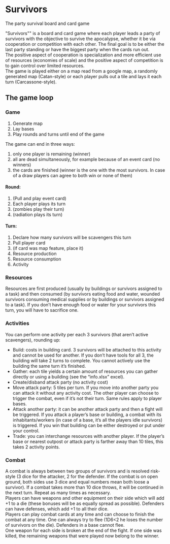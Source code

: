 # Survivors
The party survival board and card game

"Survivors"" is a board and card game where each player leads a party of survivors with the objective to survive the apocalypse, whether it be via cooperation or competition with each other. The final goal is to be either the last party standing or have the biggest party when the cards run out. \
The positive aspect of cooperation is specialization and more efficient use of resources (economies of scale) and the positive aspect of competition is to gain control over limited resources. \
The game is played either on a map read from a google map, a randomly generated map (Catan-style) or each player pulls out a tile and lays it each turn (Carcassone-style).

## The game loop
### Game
1. Generate map
2. Lay bases
3. Play rounds and turns until end of the game

The game can end in three ways:
1.	only one player is remaining (winner)
2.	all are dead simultaneously, for example because of an event card (no winners)
3.	the cards are finished (winner is the one with the most survivors. In case of a draw players can agree to both win or none of them)

#### Round:
1.	(Pull and play event card)
2.	Each player plays its turn
3.	(zombies play their turn)
4.	(radiation plays its turn)

#### Turn:
1.	Declare how many survivors will be scavengers this turn
2.	Pull player card
3.	(if card was map feature, place it)
4.	Resource production
5.	Resource consumption
6.	Activity

### Resources
Resources are first produced (usually by buildings or survivors assigned to a task) and then consumed (by survivors eating food and water, wounded survivors consuming medical supplies or by buildings or survivors assigned to a task). If you don’t have enough food or water for your survivors this turn, you will have to sacrifice one.
### Activities
You can perform one activity per each 3 survivors (that aren’t active scavengers), rounding up:
- Build: costs in building card. 3 survivors will be attached to this activity and cannot be used for another. If you don’t have tools for all 3, the building will take 2 turns to complete. You cannot actively use the building the same turn it’s finished.
- Gather: each tile yields a certain amount of resources you can gather directly or using a building (see the “info.xlsx” excel).
- Create/disband attack party (no activity cost)
- Move attack party: 5 tiles per turn. If you move into another party you can attack it without any activity cost. The other player can choose to trigger the combat, even if it’s not their turn. Same rules apply to player bases.
- Attack another party: it can be another attack party and then a fight will be triggered. If you attack a player’s base or building, a combat with its inhabitants/workers (in case of a base, it’s all the players idle survivors) is triggered. If you win that building can be either destroyed or put under your control.
- Trade: you can interchange resources with another player. If the player’s base or nearest outpost or attack party is farther away than 10 tiles, this takes 2 activity points.

### Combat
A combat is always between two groups of survivors and is resolved risk-style (3 dice for the attacker, 2 for the defender. If the combat is on open ground, both sides use 3 dice and equal numbers mean both loose a survivor). If a combat takes more than 10 dice throws, it will be continued in the next turn. Repeat as many times as necessary. \
Players can have weapons and other equipment on their side which will add +1 to a die (these bonuses will be as equally spread as possible). Defenders can have defenses, which add +1 to all their dice. \
Players can play combat cards at any time and can choose to finish the combat at any time. One can always try to flee (1D6<2 he loses the number of survivors on the die). Defenders in a base cannot flee. \
One weapon for each side is broken at the end of the fight. If one side was killed, the remaining weapons that were played now belong to the winner.







